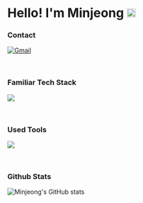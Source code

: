 # Hello! I'm Minjeong <img src="https://media.giphy.com/media/hvRJCLFzcasrR4ia7z/giphy.gif" width="20"> 

<!--
**yeomminjeong/yeomminjeong** is a ✨ _special_ ✨ repository because its `README.md` (this file) appears on your GitHub profile.

Here are some ideas to get you started:

- 🔭 I’m currently working on ...
- 🌱 I’m currently learning ...
- 👯 I’m looking to collaborate on ...
- 🤔 I’m looking for help with ...
- 💬 Ask me about ...
- 📫 How to reach me: ...
- 😄 Pronouns: ...
- ⚡ Fun fact: ...
-->

### Contact

  <a href="mailto:yeomfilm@gmail.com"><img alt="Gmail" src="https://img.shields.io/badge/Gmail-D14836?style=for-the-badge&logo=gmail&logoColor=white"/></a>

<br/>

### Familiar Tech Stack

<!-- language -->

[![](https://skillicons.dev/icons?i=java,spring,mysql,python,js,html,css)]()

<br/>

### Used Tools

[![](https://skillicons.dev/icons?i=git,github)]()


<br />

### Github Stats

![Minjeong's GitHub stats](https://github-readme-stats.vercel.app/api?username=yeomminjeong&show_icons=true&hide=contribs,prs&cache_seconds=86400&theme=dark)
